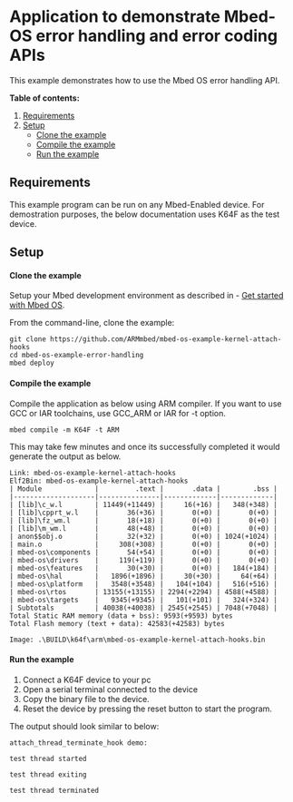 # Application to demonstrate Mbed-OS error handling and error coding APIs

This example demonstrates how to use the Mbed OS error handling API.

**Table of contents:**

1. [Requirements](#requirements)
1. [Setup](#setup)
   - [Clone the example](#import-the-example)
   - [Compile the example](#compile-the-example)
   - [Run the example](#run-the-example)

## Requirements

This example program can be run on any Mbed-Enabled device. For demostration purposes, the below documentation uses K64F as the test device. 

## Setup

#### Clone the example

Setup your Mbed development environment as described in - [Get started with Mbed OS](https://os.mbed.com/docs/latest/tutorials/your-first-program.html).

From the command-line, clone the example:

```
git clone https://github.com/ARMmbed/mbed-os-example-kernel-attach-hooks
cd mbed-os-example-error-handling
mbed deploy
```

#### Compile the example

Compile the application as below using ARM compiler. If you want to use GCC or IAR toolchains, use GCC_ARM or IAR for -t option.

```
mbed compile -m K64F -t ARM
```
This may take few minutes and once its successfully completed it would generate the output as below.

```
Link: mbed-os-example-kernel-attach-hooks
Elf2Bin: mbed-os-example-kernel-attach-hooks
| Module             |         .text |       .data |        .bss |
|--------------------|---------------|-------------|-------------|
| [lib]\c_w.l        | 11449(+11449) |     16(+16) |   348(+348) |
| [lib]\cpprt_w.l    |       36(+36) |       0(+0) |       0(+0) |
| [lib]\fz_wm.l      |       18(+18) |       0(+0) |       0(+0) |
| [lib]\m_wm.l       |       48(+48) |       0(+0) |       0(+0) |
| anon$$obj.o        |       32(+32) |       0(+0) | 1024(+1024) |
| main.o             |     308(+308) |       0(+0) |       0(+0) |
| mbed-os\components |       54(+54) |       0(+0) |       0(+0) |
| mbed-os\drivers    |     119(+119) |       0(+0) |       0(+0) |
| mbed-os\features   |       30(+30) |       0(+0) |   184(+184) |
| mbed-os\hal        |   1896(+1896) |     30(+30) |     64(+64) |
| mbed-os\platform   |   3548(+3548) |   104(+104) |   516(+516) |
| mbed-os\rtos       | 13155(+13155) | 2294(+2294) | 4588(+4588) |
| mbed-os\targets    |   9345(+9345) |   101(+101) |   324(+324) |
| Subtotals          | 40038(+40038) | 2545(+2545) | 7048(+7048) |
Total Static RAM memory (data + bss): 9593(+9593) bytes
Total Flash memory (text + data): 42583(+42583) bytes

Image: .\BUILD\k64f\arm\mbed-os-example-kernel-attach-hooks.bin
```

#### Run the example

1. Connect a K64F device to your pc
1. Open a serial terminal connected to the device
1. Copy the binary file to the device.
1. Reset the device by pressing the reset button to start the program.

The output should look similar to below:

```
attach_thread_terminate_hook demo:

test thread started

test thread exiting

test thread terminated

```

